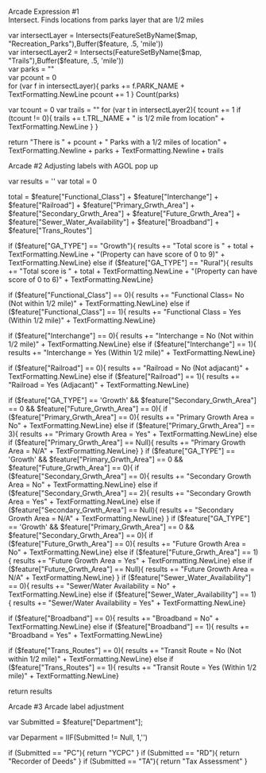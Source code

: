 Arcade Expression #1<br />
Intersect. Finds locations from parks layer that are 1/2 miles<br />


var intersectLayer = Intersects(FeatureSetByName($map, "Recreation_Parks"),Buffer($feature, .5, 'mile'))<br />
var intersectLayer2 = Intersects(FeatureSetByName($map, "Trails"),Buffer($feature, .5, 'mile'))<br />
var parks = ""<br />
var pcount = 0<br />
for (var f in intersectLayer){
    parks += f.PARK_NAME + TextFormatting.NewLine
    pcount += 1
}
Count(parks)

var tcount = 0
var trails = ""
for (var t in intersectLayer2){
    tcount += 1
    if (tcount != 0){
        trails += t.TRL_NAME + " is 1/2 mile from location" + TextFormatting.NewLine
    }
}

return "There is " + pcount + " Parks with a 1/2 miles of location" + TextFormatting.Newline + parks + TextFormatting.Newline + trails


Arcade #2
Adjusting labels with AGOL pop up

var results = ''
var total = 0

total = $feature["Functional_Class"] + $feature["Interchange"] + $feature["Railroad"] + $feature["Primary_Grwth_Area"] + $feature["Secondary_Grwth_Area"] + $feature["Future_Grwth_Area"] + $feature["Sewer_Water_Availability"] + $feature["Broadband"] + $feature["Trans_Routes"]

if ($feature["GA_TYPE"] == "Growth"){
    results += "Total score is " + total + TextFormatting.NewLine + "(Property can have score of 0 to 9)" + TextFormatting.NewLine}
else if ($feature["GA_TYPE"] == "Rural"){
    results += "Total score is " + total + TextFormatting.NewLine + "(Property can have score of 0 to 6)" + TextFormatting.NewLine}

if ($feature["Functional_Class"] == 0){
    results += "Functional Class= No (Not within 1/2 mile)" + TextFormatting.NewLine}
else if ($feature["Functional_Class"] == 1){
    results += "Functional Class = Yes (Within 1/2 mile)" + TextFormatting.NewLine}
    
if ($feature["Interchange"] == 0){
    results += "Interchange = No (Not within 1/2 mile)" + TextFormatting.NewLine}
else if ($feature["Interchange"] == 1){
    results += "Interchange = Yes (Within 1/2 mile)" + TextFormatting.NewLine}
    
if ($feature["Railroad"] == 0){
    results += "Railroad = No (Not adjacant)" + TextFormatting.NewLine}
else if ($feature["Railroad"] == 1){
    results += "Railroad = Yes (Adjacant)" + TextFormatting.NewLine}

if ($feature["GA_TYPE"] == 'Growth' && $feature["Secondary_Grwth_Area"] == 0 && $feature["Future_Grwth_Area"] == 0){    
    if ($feature["Primary_Grwth_Area"] == 0){
        results += "Primary Growth Area = No" + TextFormatting.NewLine}
    else if ($feature["Primary_Grwth_Area"] == 3){
        results += "Primary Growth Area = Yes" + TextFormatting.NewLine}
    else if ($feature["Primary_Grwth_Area"] == Null){
        results += "Primary Growth Area = N/A" + TextFormatting.NewLine}
}
if ($feature["GA_TYPE"] == 'Growth' && $feature["Primary_Grwth_Area"] == 0 && $feature["Future_Grwth_Area"] == 0){  
    if ($feature["Secondary_Grwth_Area"] == 0){
        results += "Secondary Growth Area = No" + TextFormatting.NewLine}
    else if ($feature["Secondary_Grwth_Area"] == 2){
        results += "Secondary Growth Area = Yes" + TextFormatting.NewLine}
    else if ($feature["Secondary_Grwth_Area"] == Null){
        results += "Secondary Growth Area = N/A" + TextFormatting.NewLine}
}
if ($feature["GA_TYPE"] == 'Growth' && $feature["Primary_Grwth_Area"] == 0 && $feature["Secondary_Grwth_Area"] == 0){      
    if ($feature["Future_Grwth_Area"] == 0){
        results += "Future Growth Area = No" + TextFormatting.NewLine}
    else if ($feature["Future_Grwth_Area"] == 1){
        results += "Future Growth Area = Yes" + TextFormatting.NewLine}
    else if ($feature["Future_Grwth_Area"] == Null){
        results += "Future Growth Area = N/A" + TextFormatting.NewLine}
}    
if ($feature["Sewer_Water_Availability"] == 0){
    results += "Sewer/Water Availability = No" + TextFormatting.NewLine}
else if ($feature["Sewer_Water_Availability"] == 1){
    results += "Sewer/Water Availability = Yes" + TextFormatting.NewLine}
    
if ($feature["Broadband"] == 0){
    results += "Broadband = No" + TextFormatting.NewLine}
else if ($feature["Broadband"] == 1){
    results += "Broadband = Yes" + TextFormatting.NewLine}
    
if ($feature["Trans_Routes"] == 0){
    results += "Transit Route = No (Not within 1/2 mile)" + TextFormatting.NewLine}
else if ($feature["Trans_Routes"] == 1){
    results += "Transit Route = Yes (Within 1/2 mile)" + TextFormatting.NewLine}
    
return results

Arcade #3
Arcade label adjustment

var Submitted = $feature["Department"];

var Deparment = IIF(Submitted != Null, 1,'')

if (Submitted == "PC"){
    return "YCPC"
}
if (Submitted == "RD"){
    return "Recorder of Deeds"
}
if (Submitted == "TA"){
    return "Tax Assessment"
}

